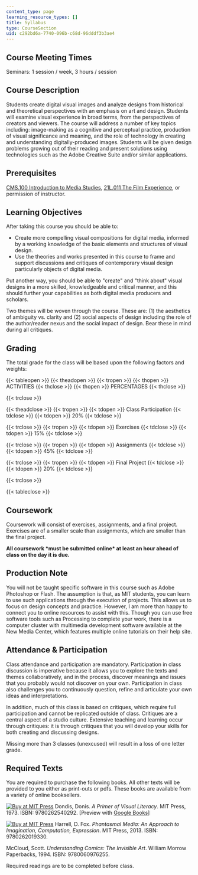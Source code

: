 ```yaml
---
content_type: page
learning_resource_types: []
title: Syllabus
type: CourseSection
uid: c292bd6a-7740-096b-c68d-96dddf3b3ae4
---
```


Course Meeting Times
--------------------

Seminars: 1 session / week, 3 hours / session

Course Description
------------------

Students create digital visual images and analyze designs from historical and theoretical perspectives with an emphasis on art and design. Students will examine visual experience in broad terms, from the perspectives of creators and viewers. The course will address a number of key topics including: image-making as a cognitive and perceptual practice, production of visual significance and meaning, and the role of technology in creating and understanding digitally-produced images. Students will be given design problems growing out of their reading and present solutions using technologies such as the Adobe Creative Suite and/or similar applications.

Prerequisites
-------------

[CMS.100 Introduction to Media Studies](/courses/cms-100-introduction-to-media-studies-fall-2014), [21L.011 The Film Experience](/courses/21l-011-the-film-experience-fall-2013), or permission of instructor.

Learning Objectives
-------------------

After taking this course you should be able to:

*   Create more compelling visual compositions for digital media, informed by a working knowledge of the basic elements and structures of visual design.
*   Use the theories and works presented in this course to frame and support discussions and critiques of contemporary visual design particularly objects of digital media.

Put another way, you should be able to "create" and "think about" visual designs in a more skilled, knowledgeable and critical manner, and this should further your capabilities as both digital media producers and scholars.

Two themes will be woven through the course. These are: (1) the aesthetics of ambiguity vs. clarity and (2) social aspects of design including the role of the author/reader nexus and the social impact of design. Bear these in mind during all critiques.

Grading
-------

The total grade for the class will be based upon the following factors and weights:

{{< tableopen >}}
{{< theadopen >}}
{{< tropen >}}
{{< thopen >}}
ACTIVITIES
{{< thclose >}}
{{< thopen >}}
PERCENTAGES
{{< thclose >}}

{{< trclose >}}

{{< theadclose >}}
{{< tropen >}}
{{< tdopen >}}
Class Participation
{{< tdclose >}}
{{< tdopen >}}
20%
{{< tdclose >}}

{{< trclose >}}
{{< tropen >}}
{{< tdopen >}}
Exercises
{{< tdclose >}}
{{< tdopen >}}
15%
{{< tdclose >}}

{{< trclose >}}
{{< tropen >}}
{{< tdopen >}}
Assignments
{{< tdclose >}}
{{< tdopen >}}
45%
{{< tdclose >}}

{{< trclose >}}
{{< tropen >}}
{{< tdopen >}}
Final Project
{{< tdclose >}}
{{< tdopen >}}
20%
{{< tdclose >}}

{{< trclose >}}

{{< tableclose >}}

Coursework
----------

Coursework will consist of exercises, assignments, and a final project. Exercises are of a smaller scale than assignments, which are smaller than the final project.

**All coursework \*must be submitted online\* at least an hour ahead of class on the day it is due.**

Production Note
---------------

You will not be taught specific software in this course such as Adobe Photoshop or Flash. The assumption is that, as MIT students, you can learn to use such applications through the execution of projects. This allows us to focus on design concepts and practice. However, I am more than happy to connect you to online resources to assist with this. Though you can use free software tools such as Processing to complete your work, there is a computer cluster with multimedia development software available at the New Media Center, which features multiple online tutorials on their help site.

Attendance & Participation
--------------------------

Class attendance and participation are mandatory. Participation in class discussion is imperative because it allows you to explore the texts and themes collaboratively, and in the process, discover meanings and issues that you probably would not discover on your own. Participation in class also challenges you to continuously question, refine and articulate your own ideas and interpretations.

In addition, much of this class is based on critiques, which require full participation and cannot be replicated outside of class. Critiques are a central aspect of a studio culture. Extensive teaching and learning occur through critiques: it is through critiques that you will develop your skills for both creating and discussing designs.

Missing more than 3 classes (unexcused) will result in a loss of one letter grade.

Required Texts
--------------

You are required to purchase the following books. All other texts will be provided to you either as print-outs or pdfs. These books are available from a variety of online booksellers.

 [![Buy at MIT Press](/images/mp_logo.gif)](https://mitpress.mit.edu/9780262540292) Dondis, Donis. _A Primer of Visual Literacy_. MIT Press, 1973. ISBN: 9780262540292. \[Preview with [Google Books](http://books.google.com/books?id=rrf5SisMzQgC&pg=PAfrontcover)\]

 [![Buy at MIT Press](/images/mp_logo.gif)](https://mitpress.mit.edu/9780262019330) Harrell, D. Fox. _Phantasmal Media: An Approach to Imagination, Computation, Expression_. MIT Press, 2013. ISBN: 9780262019330.

McCloud, Scott. _Understanding Comics: The Invisible Art_. William Morrow Paperbacks, 1994. ISBN: 9780060976255.

Required readings are to be completed before class.